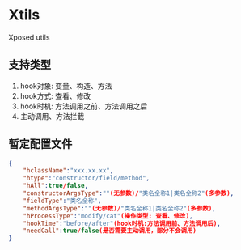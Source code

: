 # Xtils

Xposed utils

## 支持类型

1. hook对象: 变量、构造、方法
2. hook方式: 查看、修改
3. hook时机: 方法调用之前、方法调用之后
4. 主动调用、方法拦截

## 暂定配置文件

``` json
{
    "hclassName":"xxx.xx.xx",
    "htype":"constructor/field/method",
    "hAll":true/false,
    "constructorArgsType":""(无参数)/"类名全称1|类名全称2"(多参数),
    "fieldType":"类名全称",
    "methodArgsType":""(无参数)/"类名全称1|类名全称2"(多参数),
    "hProcessType":"modify/cat"(操作类型: 查看、修改),
    "hookTime":"before/after"(hook时机:方法调用前、方法调用后),
    "needCall":true/false(是否需要主动调用，部分不会调用)
}
```
